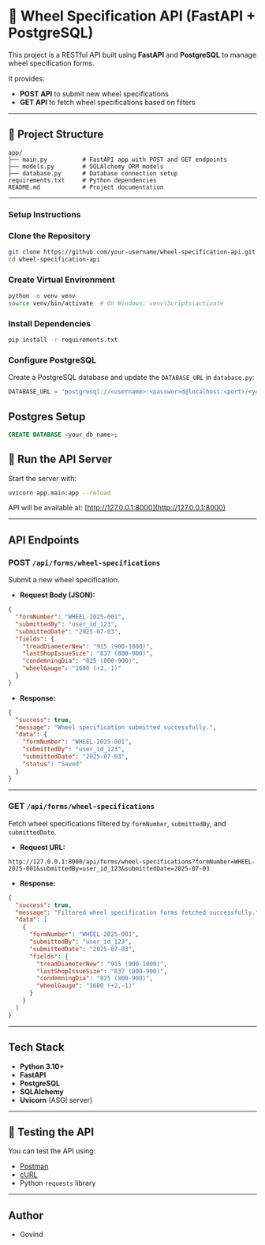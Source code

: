 # 🚀 Wheel Specification API (FastAPI + PostgreSQL)

This project is a RESTful API built using **FastAPI** and **PostgreSQL** to manage wheel specification forms.

It provides:

-  **POST API** to submit new wheel specifications
-  **GET API** to fetch wheel specifications based on filters

---

## 📂 Project Structure

```
app/
├── main.py          # FastAPI app with POST and GET endpoints
├── models.py        # SQLAlchemy ORM models
├── database.py      # Database connection setup
requirements.txt     # Python dependencies
README.md            # Project documentation
```

---

###  Setup Instructions

###  Clone the Repository

```bash
git clone https://github.com/your-username/wheel-specification-api.git
cd wheel-specification-api
```

### Create Virtual Environment

```bash
python -m venv venv
source venv/bin/activate  # On Windows: venv\Scripts\activate
```

###  Install Dependencies

```bash
pip install -r requirements.txt
```

###  Configure PostgreSQL

Create a PostgreSQL database and update the `DATABASE_URL` in `database.py`:

```python
DATABASE_URL = "postgresql://<username>:<passwor>d@localhost:<port>/<your_db_name>"
```

## Postgres Setup

```sql
CREATE DATABASE <your_db_name>;
```

## 🚀 Run the API Server

Start the server with:

```bash
uvicorn app.main:app --reload
```

API will be available at: [http://127.0.0.1:8000](http://127.0.0.1:8000)

---

##  API Endpoints

###  POST `/api/forms/wheel-specifications`

Submit a new wheel specification.

- **Request Body (JSON):**

```json
{
  "formNumber": "WHEEL-2025-001",
  "submittedBy": "user_id_123",
  "submittedDate": "2025-07-03",
  "fields": {
    "treadDiameterNew": "915 (900-1000)",
    "lastShopIssueSize": "837 (800-900)",
    "condemningDia": "825 (800-900)",
    "wheelGauge": "1600 (+2,-1)"
  }
}
```

- **Response:**

```json
{
  "success": true,
  "message": "Wheel specification submitted successfully.",
  "data": {
    "formNumber": "WHEEL-2025-001",
    "submittedBy": "user_id_123",
    "submittedDate": "2025-07-03",
    "status": "Saved"
  }
}
```

---

###  GET `/api/forms/wheel-specifications`

Fetch wheel specifications filtered by `formNumber`, `submittedBy`, and `submittedDate`.

- **Request URL:**

```
http://127.0.0.1:8000/api/forms/wheel-specifications?formNumber=WHEEL-2025-001&submittedBy=user_id_123&submittedDate=2025-07-03
```

- **Response:**

```json
{
  "success": true,
  "message": "Filtered wheel specification forms fetched successfully.",
  "data": [
    {
      "formNumber": "WHEEL-2025-001",
      "submittedBy": "user_id_123",
      "submittedDate": "2025-07-03",
      "fields": {
        "treadDiameterNew": "915 (900-1000)",
        "lastShopIssueSize": "837 (800-900)",
        "condemningDia": "825 (800-900)",
        "wheelGauge": "1600 (+2,-1)"
      }
    }
  ]
}
```

---

##  Tech Stack

-  **Python 3.10+**
-  **FastAPI**
-  **PostgreSQL**
-  **SQLAlchemy**
-  **Uvicorn** (ASGI server)

---

## 🧪 Testing the API

You can test the API using:

- [Postman](https://www.postman.com/)
- [cURL](https://curl.se/)
- Python `requests` library

---

##  Author

- Govind




